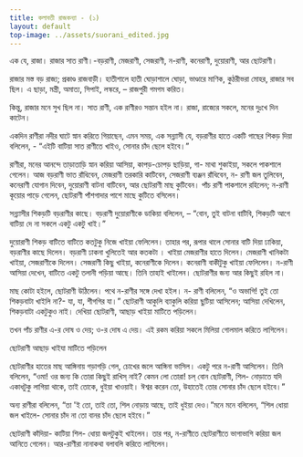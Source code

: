 ```yaml
---
title: কলাবতী রাজকন্যা - (১)
layout: default
top-image: ../assets/suorani_edited.jpg
---
```


এক যে, রাজা। রাজার সাত রাণী।-বড়রাণী, মেজরাণী, সেজরাণী, ন-রাণী, কনেরাণী, দুয়ােরাণী, আর ছােটরাণী।

রাজার মস্ত বড় রাজ্য; প্রকাণ্ড রাজবাড়ী। হাতীশালে হাতী ঘােড়াশালে ঘােড়া, ভাণ্ডারে মাণিক, কুঠরীভরা মােহর, রাজার সব ছিল। এ ছাড়া, মন্ত্রী, অমাত্য, সিপাই, লস্করে, – রাজপুরী গমগম করিত।

কিন্তু, রাজার মনে সুখ ছিল না। সাত রাণী, এক রাণীরও সন্তান হইল না। রাজা, রাজ্যের সকলে, মনের দুঃখে দিন কাটেন।

একদিন রাণীরা নদীর ঘাটে স্নান করিতে গিয়াছেন, এমন সময়, এক সন্ন্যাসী যে, বড়রাণীর হাতে একটি গাছের শিকড় দিয়া বলিলেন, - “এইটি বাটিয়া সাত রাণীতে খাইও, সােনার চাঁদ ছেলে হইবে।”

রাণীরা, মনের আনন্দে তাড়াতাড়ি স্নান করিয়া আসিয়া, কাপড়-চোপড় ছাড়িয়া, গা- মাথা শুকাইয়া, সকলে পাকশালে গেলেন। আজ বড়রাণী ভাত রাঁধিবেন, মেজরাণী তরকারি কাটিবেন, সেজরাণী ব্যঞ্জন রাঁধিবেন, ন- রাণী জল তুলিবেন, কনেরাণী যােগান দিবেন, দুয়ােরাণী বাটনা বাটিবেন, আর ছােটরাণী মাছ কুটিবেন। পাঁচ রাণী পাকশালে রহিলেন; ন-রাণী কূয়াের পাড়ে গেলেন, ছােটরাণী পাঁশগাদার পাশে মাছে কুটিতে বসিলেন।

সন্ন্যাসীর শিকড়টি বড়রাণীর কাছে। বড়রাণী দুয়ােরাণীকে ডাকিয়া বলিলেন, – “বােন, তুই বাটনা বাটিবি, শিকড়টি আগে বাটিয়া দে না সকলে একটু একটু খাই।”

দুয়ােরাণী শিকড় বাটিতে বাটিতে কতটুকু নিজে খাইয়া ফেলিলেন। তাহার পর, রূপার থালে সােনার বাটি দিয়া ঢাকিয়া, বড়রাণীর কাছে দিলেন। বড়রাণী ঢাকনা খুলিতেই আর কতকটা । খাইয়া মেজরাণীর হাতে দিলেন। মেজরাণী খানিকটা খাইয়া, সেজরাণীকে দিলেন। সেজরাণী কিছু খাইয়া, কনেরাণীকে দিলেন। কনেরাণী বাকীটুকু খাইয়া ফেলিলেন। ন-রাণী আসিয়া দেখেন, বাটিতে একটু তলানী পড়িয়া আছে। তিনি তাহাই খাইলেন। ছােটরাণীর জন্য আর কিছুই রহিল না।

মাছ কোটা হইলে, ছােটরাণী উঠিলেন। পথে ন-রাণীর সঙ্গে দেখা হইল। ন- রাণী বলিলেন, “ও অভাগি! তুই তাে শিকড়বাটা খাইলি না?- যা, যা, শীগগির যা।” ছােটরাণী আকুলি ব্যাকুলি করিয়া ছুটিয়া আসিলেন; আসিয়া দেখিলেন, শিকড়বাটা একটুকুও নাই। দেখিয়া ছােটরাণী, আছাড় খাইয়া মাটিতে পড়িলেন।

তখন পাঁচ রাণীর এ-র দোষ ও দেয়; ও-র দোষ এ দেয়। এই রকম করিয়া সকলে মিলিয়া গােলমাল করিতে লাগিলেন।

ছােটরাণী আছাড় খাইযা মাটিতে পড়িলেন

ছােটরাণীর হাতের মাছ আঙ্গিনায় গড়াগড়ি গেল, চোখের জলে আঙ্গিনা ভাসিল।
একটু পরে ন-রাণী আসিলেন। তিনি বলিলেন, “ওমা! ওর জন্য কি তােরা কিছুই রাখিস্ নাই? কেমন লাে তােরা! চল্ বােন ছােটরাণী, শিল- নােড়াতে যদি একাধটুকু লাগিয়া থাকে, তাই তােকে, ধুইয়া খাওয়াই। ঈশ্বর করেন তাে, উহাতেই তাের সােনার চাঁদ ছেলে হইবে।”

অন্য রাণীরা বলিলেন, “তা 'ই তাে, তাই তাে, শিল নােড়ায় আছে, তাই ধুইয়া দেও।”মনে মনে বলিলেন, “শিল ধােয়া জল খাইলে- সােনার চাঁদ না তাে বানর চাঁদ ছেলে হইবে।”

ছােটরাণী কাঁদিয়া- কাটিয়া শিল- ধােয়া জলটুকুই খাইলেন। তার পর, ন-রাণীতে ছােটরাণীতে ভাগাভাগি করিয়া জল আনিতে গেলেন। আর-রাণীরা নানাকথা বলাবলি করিতে লাগিলেন।
